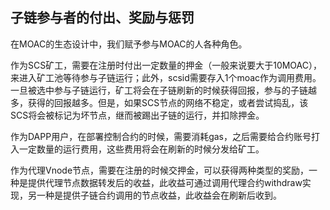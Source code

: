 ## 子链参与者的付出、奖励与惩罚

在MOAC的生态设计中，我们赋予参与MOAC的人各种角色。

作为SCS矿工，需要在注册时付出一定数量的押金（一般来说要大于10MOAC），来进入矿工池等待参与子链运行；此外，scsid需要存入1个moac作为调用费用。一旦被选中参与子链运行，矿工将会在子链刷新的时候获得回报，参与的子链越多，获得的回报越多。但是，如果SCS节点的网络不稳定，或者尝试捣乱，该SCS将会被标记为坏节点，继而被踢出子链的运行，并扣除押金。

作为DAPP用户，在部署控制合约的时候，需要消耗gas，之后需要给合约账号打入一定数量的运行费用，这些费用将会在刷新的时候分发给矿工。

作为代理Vnode节点，需要在注册的时候交押金，可以获得两种类型的奖励，一种是提供代理节点数据转发后的收益，此收益可通过调用代理合约withdraw实现，另一种是提供子链合约调用的节点收益，此收益会在刷新后收到。
